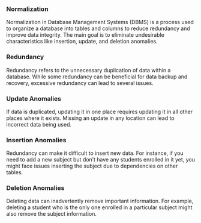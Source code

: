 ﻿### **Normalization**

Normalization in Database Management Systems (DBMS) is a process used to organize a database into tables and columns to reduce redundancy and improve data integrity. The main goal is to eliminate undesirable characteristics like insertion, update, and deletion anomalies.

### **Redundancy**

Redundancy refers to the unnecessary duplication of data within a database. While some redundancy can be beneficial for data backup and recovery, excessive redundancy can lead to several issues.

### **Update Anomalies**

If data is duplicated, updating it in one place requires updating it in all other places where it exists. Missing an update in any location can lead to incorrect data being used.

### **Insertion Anomalies**

Redundancy can make it difficult to insert new data. For instance, if you need to add a new subject but don’t have any students enrolled in it yet, you might face issues inserting the subject due to dependencies on other tables.

### **Deletion Anomalies**

Deleting data can inadvertently remove important information. For example, deleting a student who is the only one enrolled in a particular subject might also remove the subject information.